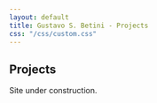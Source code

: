 ```yaml
---
layout: default
title: Gustavo S. Betini - Projects
css: "/css/custom.css"
---
```


<div class="container font-16">
  <h2>Projects</h2>
  <p>Site under construction.</p>
</div>
